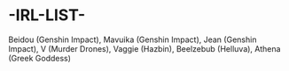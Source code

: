# -IRL-LIST-

Beidou (Genshin Impact), Mavuika (Genshin Impact), Jean (Genshin Impact), V (Murder Drones), Vaggie (Hazbin), Beelzebub (Helluva), Athena (Greek Goddess)
